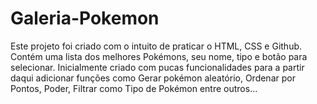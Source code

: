 # Galeria-Pokemon
Este projeto foi criado com o intuito de praticar o HTML, CSS e Github.
Contém uma lista dos melhores Pokémons, seu nome, tipo e botão para selecionar. Inicialmente criado com pucas funcionalidades para a partir daqui adicionar funções como Gerar pokémon aleatório, Ordenar por Pontos, Poder, Filtrar como Tipo de Pokémon entre outros...

